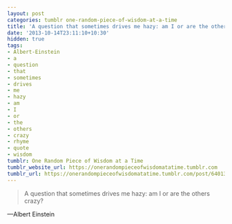```yaml
---
layout: post
categories: tumblr one-random-piece-of-wisdom-at-a-time
title: 'A question that sometimes drives me hazy: am I or are the others crazy?'
date: '2013-10-14T23:11:10+10:30'
hidden: true
tags:
- Albert-Einstein
- a
- question
- that
- sometimes
- drives
- me
- hazy
- am
- I
- or
- the
- others
- crazy
- rhyme
- quote
- wisdom
tumblr: One Random Piece of Wisdom at a Time
tumblr_website_url: https://onerandompieceofwisdomatatime.tumblr.com
tumblr_url: https://onerandompieceofwisdomatatime.tumblr.com/post/64013424184/a-question-that-sometimes-drives-me-hazy-am-i-or
---
```

> A question that sometimes drives me hazy: am I or are the others crazy?

—Albert Einstein
